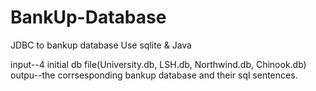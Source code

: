 # BankUp-Database
JDBC to bankup database
Use sqlite & Java

input--4 initial db file(University.db, LSH.db, Northwind.db, Chinook.db)
outpu--the corrsesponding bankup database and their sql sentences.
